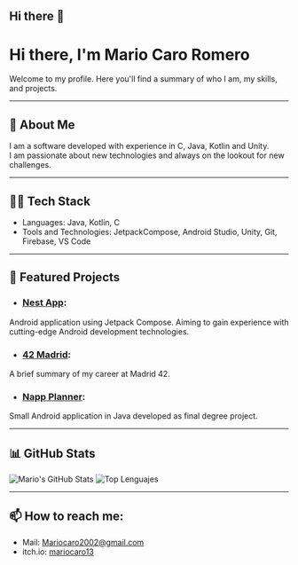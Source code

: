 ## Hi there 👋

<!--
**mariocaro13/mariocaro13** is a ✨ _special_ ✨ repository because its `README.md` (this file) appears on your GitHub profile.

Here are some ideas to get you started:

- 🔭 I’m currently working on ...
- 🌱 I’m currently learning ...
- 👯 I’m looking to collaborate on ...
- 🤔 I’m looking for help with ...
- 💬 Ask me about ...
- 📫 How to reach me: ...
- 😄 Pronouns: ...
- ⚡ Fun fact: ...
-->
# Hi there, I'm Mario Caro Romero

Welcome to my profile. Here you'll find a summary of who I am, my skills, and projects.

---

## 💬 About Me

I am a software developed with experience in C, Java, Kotlin and Unity.  
I am passionate about new technologies and always on the lookout for new challenges.

---

## 🧑‍💻 Tech Stack

- Languages: Java, Kotlin, C
- Tools and Technologies: JetpackCompose, Android Studio, Unity, Git, Firebase, VS Code  

---

## 🔭 Featured Projects

- ### **[Nest App](https://github.com/mariocaro13/Nest-App)**:
Android application using Jetpack Compose. Aiming to gain experience with cutting-edge Android development technologies.

- ### **[42 Madrid](https://github.com/mariocaro13/42_Madrid)**:  
A brief summary of my career at Madrid 42.
  
- ### **[Napp Planner](https://github.com/mariocaro13/NapPlanner)**:  
Small Android application in Java developed as final degree project.  

---
## 📊 GitHub Stats

![Mario's GitHub Stats](https://github-readme-stats.vercel.app/api?username=mariocaro13&show_icons=true&theme=dark&hide_border=true)
![Top Lenguajes](https://github-readme-stats.vercel.app/api/top-langs?username=mariocaro13&layout=compact&theme=dark&hide_border=true)

---
## 📫 How to reach me:
- Mail: Mariocaro2002@gmail.com
- itch.io: [mariocaro13](https://mariocaro13.itch.io)
